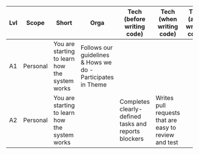 | Lvl | Scope | Short  | Orga | Tech (before writing code) | Tech (when writing code) | Tech (after writing code) | Data
| ----- | ------ | ------ | ------ | ------ | ------ | ------ | ------
| A1       | Personal | You are starting to learn how the system works | Follows our guidelines & Hows we do - Participates in Theme | | | | Comments the queries
| A2       | Personal | You are starting to learn how the system works | | Completes clearly-defined tasks and reports blockers | Writes pull requests that are easy to review and test |  | Writes self queries